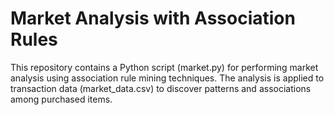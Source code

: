 # Market Analysis with Association Rules
This repository contains a Python script (market.py) for performing market analysis using association rule mining techniques. The analysis is applied to transaction data (market_data.csv) to discover patterns and associations among purchased items.
